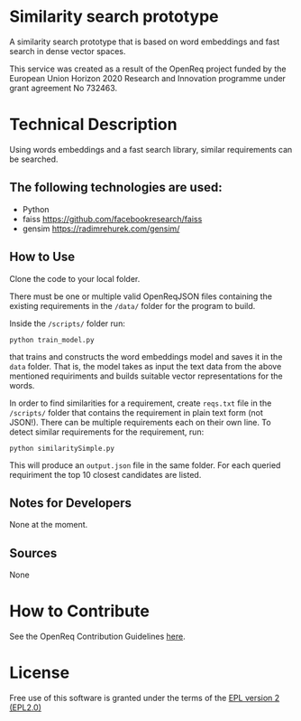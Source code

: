 # Similarity search prototype

A similarity search prototype that is based on word embeddings and fast search in dense vector spaces.


This service was created as a result of the OpenReq project funded by the European Union Horizon 2020 Research and Innovation programme under grant agreement No 732463.

# Technical Description

Using words embeddings and a fast search library, similar requirements can be searched. 

## The following technologies are used:
- Python
- faiss  https://github.com/facebookresearch/faiss
- gensim https://radimrehurek.com/gensim/
	

## How to Use

Clone the code to your local folder.

There must be one or multiple valid OpenReqJSON files containing the existing requirements in the `/data/` folder for the program to build.

Inside the `/scripts/` folder run:

`python train_model.py` 

that trains and constructs the word embeddings model and saves it in the `data` folder. That is, the model takes as input the text data from the above mentioned requiriments and builds suitable vector representations for the words.  

In order to find similarities for a requirement, create  `reqs.txt` file in the `/scripts/` folder that contains the requirement in plain text form (not JSON!). There can be multiple requirements each on their own line. To detect similar requirements for the requirement, run:

`python similaritySimple.py` 

This will produce an `output.json` file in the same folder. For each queried requiriment the top 10 closest candidates are listed.


## Notes for Developers

None at the moment.

## Sources

None

# How to Contribute
See the OpenReq Contribution Guidelines [here](https://github.com/OpenReqEU/OpenReq/blob/master/CONTRIBUTING.md).

# License

Free use of this software is granted under the terms of the [EPL version 2 (EPL2.0)](https://www.eclipse.org/legal/epl-2.0/)
